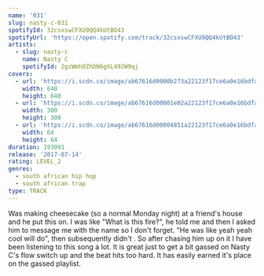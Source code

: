 ```yaml
---
name: '031'
slug: nasty-c-031
spotifyId: 32csxswCFXU9QQ4kUtBO43
spotifyUrl: 'https://open.spotify.com/track/32csxswCFXU9QQ4kUtBO43'
artists:
  - slug: nasty-c
    name: Nasty C
    spotifyId: 2gzWmhOZhDN6gXL49JW9qj
covers:
  - url: 'https://i.scdn.co/image/ab67616d0000b273a22123f17ce6a0e16bdfa841'
    width: 640
    height: 640
  - url: 'https://i.scdn.co/image/ab67616d00001e02a22123f17ce6a0e16bdfa841'
    width: 300
    height: 300
  - url: 'https://i.scdn.co/image/ab67616d00004851a22123f17ce6a0e16bdfa841'
    width: 64
    height: 64
duration: 193091
release: '2017-07-14'
rating: LEVEL_2
genres:
  - south african hip hop
  - south african trap
type: TRACK
---
```

Was making cheesecake (so a normal Monday night) at a friend's house and he put this on.
I was like "What is this fire?", he told me and then I asked him to message me with the name
so I don't forget. "He was like yeah yeah cool will do", then subsequently didn't . So
after chasing him up on it I have been listening to this song a lot. It is great just to
get a bit gassed on Nasty C's flow switch up and the beat hits too hard. It has easily
earned it's place on the gassed playlist.
